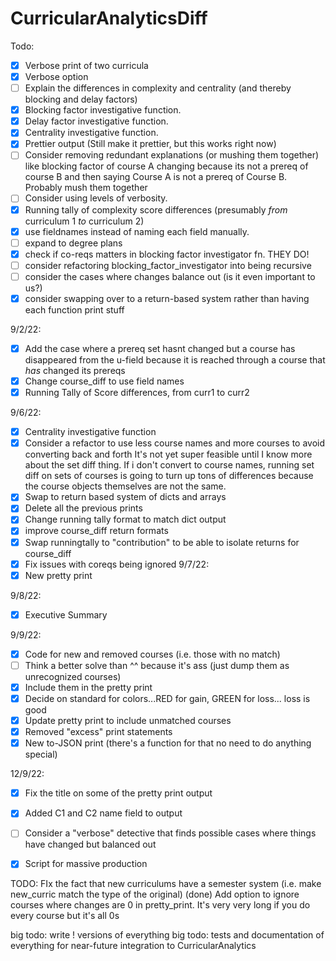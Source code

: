 # CurricularAnalyticsDiff
Todo:
- [x] Verbose print of two curricula
- [x] Verbose option
- [ ] Explain the differences in complexity and centrality (and thereby blocking and delay factors)
- [x] Blocking factor investigative function.
- [x] Delay factor investigative function.
- [x] Centrality investigative function.
- [x] Prettier output (Still make it prettier, but this works right now)
- [ ] Consider removing redundant explanations (or mushing them together) like blocking factor of course A changing because its not a prereq of course B and then saying Course A is not a prereq of Course B. Probably mush them together
- [ ] Consider using levels of verbosity.
- [x] Running tally of complexity score differences (presumably *from* curriculum 1 *to* curriculum 2)
- [x] use fieldnames instead of naming each field manually.
- [ ] expand to degree plans
- [x] check if co-reqs matters in blocking factor investigator fn. THEY DO!
- [ ] consider refactoring blocking_factor_investigator into being recursive
- [ ] consider the cases where changes balance out (is it even important to us?)
- [x] consider swapping over to a return-based system rather than having each function print stuff

9/2/22:
- [x] Add the case where a prereq set hasnt changed but a course has disappeared from the u-field because it is reached through a course that *has* changed its prereqs
- [x] Change course_diff to use field names
- [x] Running Tally of Score differences, from curr1 to curr2

9/6/22:
- [x] Centrality investigative function
- [x] Consider a refactor to use less course names and more courses to avoid converting back and forth
    It's not yet super feasible until I know more about the set diff thing. If i don't convert to course names, running set diff on sets of courses is going to turn up tons of differences because the course objects themselves are not the same.
- [x] Swap to return based system of dicts and arrays
- [x] Delete all the previous prints
- [x] Change running tally format to match dict output
- [x] improve course_diff return formats
- [x] Swap runningtally to "contribution" to be able to isolate returns for course_diff
- [x] Fix issues with coreqs being ignored
9/7/22:
- [x] New pretty print

9/8/22:
- [x] Executive Summary

9/9/22:
- [x] Code for new and removed courses (i.e. those with no match)
- [ ] Think a better solve than ^^ because it's ass (just dump them as unrecognized courses)
- [x] Include them in the pretty print
- [x] Decide on standard for colors...RED for gain, GREEN for loss... loss is good
- [x] Update pretty print to include unmatched courses
- [x] Removed "excess" print statements
- [x] New to-JSON print (there's a function for that no need to do anything special)

12/9/22:
- [x] Fix the title on some of the pretty print output
- [x] Added C1 and C2 name field to output
- [ ] Consider a "verbose" detective that finds possible cases where things have changed but balanced out
- [x] Script for massive production


TODO:
FIx the fact that new curriculums have a semester system (i.e. make new_curric match the type of the original) (done)
Add option to ignore courses where changes are 0 in pretty_print. It's very very long if you do every course but it's all 0s

big todo: write ! versions of everything
big todo: tests and documentation of everything for near-future integration to CurricularAnalytics
